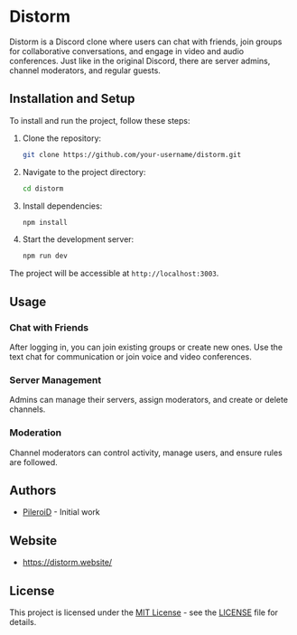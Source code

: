 # Distorm

Distorm is a Discord clone where users can chat with friends, join groups for collaborative conversations, and engage in video and audio conferences. Just like in the original Discord, there are server admins, channel moderators, and regular guests.

## Installation and Setup

To install and run the project, follow these steps:

1. Clone the repository:
    ```bash
    git clone https://github.com/your-username/distorm.git
    ```

2. Navigate to the project directory:
    ```bash
    cd distorm
    ```

3. Install dependencies:
    ```bash
    npm install
    ```

4. Start the development server:
    ```bash
    npm run dev
    ```

The project will be accessible at `http://localhost:3003`.

## Usage

### Chat with Friends

After logging in, you can join existing groups or create new ones. Use the text chat for communication or join voice and video conferences.

### Server Management

Admins can manage their servers, assign moderators, and create or delete channels.

### Moderation

Channel moderators can control activity, manage users, and ensure rules are followed.

## Authors

* [PileroiD](https://github.com/PileroiD) - Initial work

## Website

* https://distorm.website/

## License

This project is licensed under the [MIT License](https://opensource.org/licenses/MIT) - see the [LICENSE](LICENSE) file for details.
